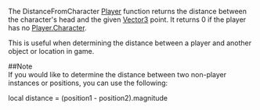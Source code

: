 The DistanceFromCharacter [Player](https://developer.roblox.com/en-us/api-reference/class/Player) function returns the distance between the character's head and the given [Vector3](https://developer.roblox.com/en-us/api-reference/datatype/Vector3) point. It returns 0 if the player has no [Player.Character](https://developer.roblox.com/en-us/api-reference/property/Player/Character).

This is useful when determining the distance between a player and another object or location in game.

##Note  
If you would like to determine the distance between two non-player instances or positions, you can use the following:

local distance = (position1 - position2).magnitude
